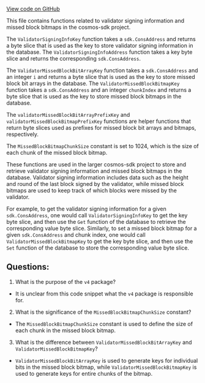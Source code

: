 [View code on GitHub](https://github.com/cosmos/cosmos-sdk.git/x/slashing/migrations/v4/keys.go)

This file contains functions related to validator signing information and missed block bitmaps in the cosmos-sdk project. 

The `ValidatorSigningInfoKey` function takes a `sdk.ConsAddress` and returns a byte slice that is used as the key to store validator signing information in the database. The `ValidatorSigningInfoAddress` function takes a key byte slice and returns the corresponding `sdk.ConsAddress`. 

The `ValidatorMissedBlockBitArrayKey` function takes a `sdk.ConsAddress` and an integer `i` and returns a byte slice that is used as the key to store missed block bit arrays in the database. The `ValidatorMissedBlockBitmapKey` function takes a `sdk.ConsAddress` and an integer `chunkIndex` and returns a byte slice that is used as the key to store missed block bitmaps in the database. 

The `validatorMissedBlockBitArrayPrefixKey` and `validatorMissedBlockBitmapPrefixKey` functions are helper functions that return byte slices used as prefixes for missed block bit arrays and bitmaps, respectively. 

The `MissedBlockBitmapChunkSize` constant is set to 1024, which is the size of each chunk of the missed block bitmap. 

These functions are used in the larger cosmos-sdk project to store and retrieve validator signing information and missed block bitmaps in the database. Validator signing information includes data such as the height and round of the last block signed by the validator, while missed block bitmaps are used to keep track of which blocks were missed by the validator. 

For example, to get the validator signing information for a given `sdk.ConsAddress`, one would call `ValidatorSigningInfoKey` to get the key byte slice, and then use the `Get` function of the database to retrieve the corresponding value byte slice. Similarly, to set a missed block bitmap for a given `sdk.ConsAddress` and chunk index, one would call `ValidatorMissedBlockBitmapKey` to get the key byte slice, and then use the `Set` function of the database to store the corresponding value byte slice.
## Questions: 
 1. What is the purpose of the `v4` package?
- It is unclear from this code snippet what the `v4` package is responsible for. 

2. What is the significance of the `MissedBlockBitmapChunkSize` constant?
- The `MissedBlockBitmapChunkSize` constant is used to define the size of each chunk in the missed block bitmap.

3. What is the difference between `ValidatorMissedBlockBitArrayKey` and `ValidatorMissedBlockBitmapKey`?
- `ValidatorMissedBlockBitArrayKey` is used to generate keys for individual bits in the missed block bitmap, while `ValidatorMissedBlockBitmapKey` is used to generate keys for entire chunks of the bitmap.